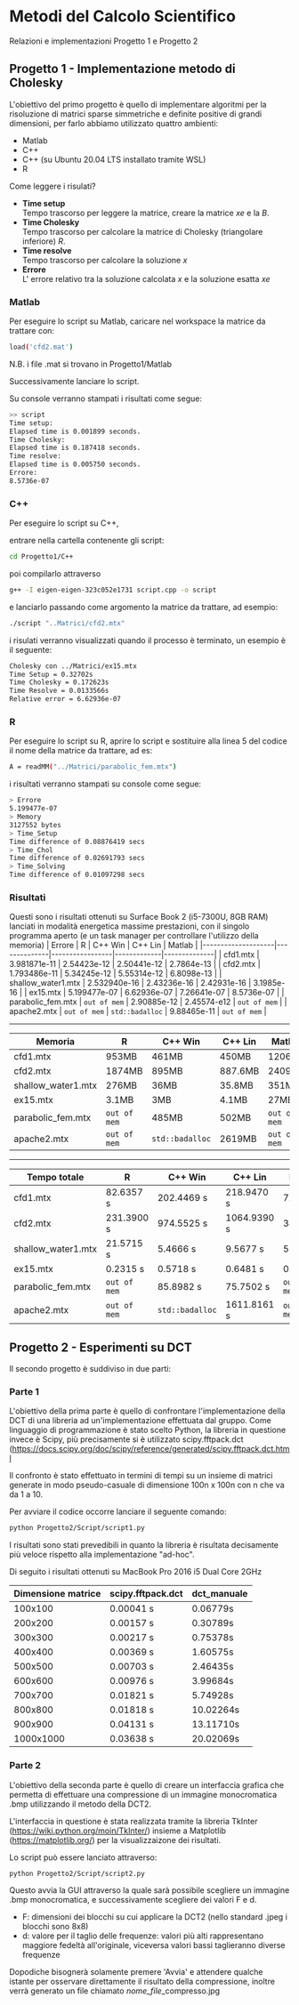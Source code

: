 # Metodi del Calcolo Scientifico

Relazioni e implementazioni Progetto 1 e Progetto 2

## Progetto 1 - Implementazione metodo di Cholesky

L'obiettivo del primo progetto è quello di implementare algoritmi per la risoluzione di matrici sparse simmetriche e definite positive di grandi dimensioni, per farlo abbiamo utilizzato quattro ambienti:

* Matlab
* C++
* C++ (su Ubuntu 20.04 LTS installato tramite WSL)
* R

Come leggere i risulati?

* **Time setup**  
Tempo trascorso per leggere la matrice, creare la matrice _xe_ e la _B_.
* **Time Cholesky**   
Tempo trascorso per calcolare la matrice di Cholesky (triangolare inferiore) _R_.
* **Time resolve**  
Tempo trascorso per calcolare la soluzione _x_
* **Errore**  
L' errore relativo tra la soluzione calcolata _x_ e la soluzione esatta _xe_

### Matlab

Per eseguire lo script su Matlab, caricare nel workspace la matrice da trattare con:

```bash
load('cfd2.mat')
```

N.B. i file .mat si trovano in Progetto1/Matlab

Successivamente lanciare lo script.

Su console verranno stampati i risultati come segue:

```bash
>> script
Time setup:
Elapsed time is 0.001899 seconds.
Time Cholesky:
Elapsed time is 0.187418 seconds.
Time resolve:
Elapsed time is 0.005750 seconds.
Errore: 
8.5736e-07
```

### C++ 

Per eseguire lo script su C++, 

entrare nella cartella contenente gli script:

```bash
cd Progetto1/C++
```
poi compilarlo attraverso
```bash
g++ -I eigen-eigen-323c052e1731 script.cpp -o script
```

e lanciarlo passando come argomento la matrice da trattare, ad esempio:

```bash
./script "..Matrici/cfd2.mtx"
```

i risulati verranno visualizzati quando il processo è terminato, un esempio è il seguente: 

```bash
Cholesky con ../Matrici/ex15.mtx
Time Setup = 0.32702s
Time Cholesky = 0.172623s
Time Resolve = 0.0133566s
Relative error = 6.62936e-07
```

### R

Per eseguire lo script su R, aprire lo script e sostituire alla linea 5 del codice il nome della matrice da trattare, ad es:

```bash
A = readMM("../Matrici/parabolic_fem.mtx")
```

i risultati verranno stampati su console come segue:

```bash
> Errore
5.199477e-07
> Memory
3127552 bytes
> Time_Setup
Time difference of 0.08876419 secs
> Time_Chol
Time difference of 0.02691793 secs
> Time_Solving
Time difference of 0.01097298 secs
```

### Risultati

Questi sono i risultati ottenuti su Surface Book 2 (i5-7300U, 8GB RAM) lanciati in modalità energetica massime prestazioni, con il singolo programma aperto (e un task manager per controllare l'utilizzo della memoria)
| Errore             | R            | C++ Win         | C++ Lin     | Matlab       |
|--------------------|--------------|-----------------|-------------|--------------|
| cfd1.mtx           | 3.981871e-11 | 2.54423e-12     | 2.50441e-12 | 2.7864e-13   |
| cfd2.mtx           | 1.793486e-11 | 5.34245e-12     | 5.55314e-12 | 6.8098e-13   |
| shallow_water1.mtx | 2.532940e-16 | 2.43236e-16     | 2.42931e-16 | 3.1985e-16   |
| ex15.mtx           | 5.199477e-07 | 6.62936e-07     | 7.26641e-07 | 8.5736e-07   |
| parabolic_fem.mtx  | `out of mem` | 2.90885e-12     | 2.45574-e12 | `out of mem` |
| apache2.mtx        | `out of mem` | `std::badalloc` | 9.88465e-11 | `out of mem` |

---

| Memoria            | R            | C++ Win         | C++ Lin | Matlab       |
|--------------------|--------------|-----------------|---------|--------------|
| cfd1.mtx           | 953MB        | 461MB           | 450MB   | 1206MB       |
| cfd2.mtx           | 1874MB       | 895MB           | 887.6MB | 2409MB       |
| shallow_water1.mtx | 276MB        | 36MB            | 35.8MB  | 351MB        |
| ex15.mtx           | 3.1MB        | 3MB             | 4.1MB   | 27MB         |
| parabolic_fem.mtx  | `out of mem` | 485MB           | 502MB   | `out of mem` |
| apache2.mtx        | `out of mem` | `std::badalloc` | 2619MB  | `out of mem` |

---

| Tempo totale       | R            | C++ Win         | C++ Lin     | Matlab       |
|--------------------|--------------|-----------------|-------------|--------------|
| cfd1.mtx           | 82.6357 s    | 202.4469 s      | 218.9470 s  | 7.6486 s     |
| cfd2.mtx           | 231.3900 s   | 974.5525 s      | 1064.9390 s | 34.4108s     |
| shallow_water1.mtx | 21.5715 s    | 5.4666 s        | 9.5677 s    | 5.2170 s     |
| ex15.mtx           | 0.2315 s     | 0.5718 s        | 0.6481 s    | 0.1943 s     |
| parabolic_fem.mtx  | `out of mem` | 85.8982 s       | 75.7502 s   | `out of mem` |
| apache2.mtx        | `out of mem` | `std::badalloc` | 1611.8161 s | `out of mem` |


## Progetto 2 - Esperimenti su DCT

Il secondo progetto è suddiviso in due parti:

### Parte 1
L'obiettivo della prima parte è quello di confrontare l'implementazione della DCT di una libreria ad un'implementazione effettuata dal gruppo.
Come linguaggio di programmazione è stato scelto Python, la libreria in questione invece è Scipy, più precisamente si è utilizzato scipy.fftpack.dct (https://docs.scipy.org/doc/scipy/reference/generated/scipy.fftpack.dct.html

Il confronto è stato effettuato in termini di tempi su un insieme di matrici generate in modo pseudo-casuale di dimensione 100n x 100n con n che va da 1 a 10.

Per avviare il codice occorre lanciare il seguente comando:

```bash
python Progetto2/Script/script1.py
```

I risultati sono stati prevedibili in quanto la libreria è risultata decisamente più veloce rispetto alla implementazione "ad-hoc".

Di seguito i risultati ottenuti su MacBook Pro 2016 i5 Dual Core 2GHz 

| Dimensione matrice  | scipy.fftpack.dct  | dct_manuale |
|---------------------|--------------------|-------------|
| 100x100             | 0.00041 s          | 0.06779s    |
| 200x200             | 0.00157 s          | 0.30789s    |
| 300x300             | 0.00217 s          | 0.75378s    |
| 400x400             | 0.00369 s          | 1.60575s    |
| 500x500             | 0.00703 s          | 2.46435s    |
| 600x600             | 0.00976 s          | 3.99684s    |
| 700x700             | 0.01821 s          | 5.74928s    |
| 800x800             | 0.01818 s          | 10.02264s   |
| 900x900             | 0.04131 s          | 13.11710s   |
| 1000x1000           | 0.03638 s          | 20.02069s   |

### Parte 2
L'obiettivo della seconda parte è quello di creare un interfaccia grafica che permetta di effettuare una compressione di un immagine monocromatica .bmp utilizzando il metodo della DCT2.

L'interfaccia in questione è stata realizzata tramite la libreria TkInter (https://wiki.python.org/moin/TkInter/) insieme a Matplotlib (https://matplotlib.org/) per la visualizzaizone dei risultati.

Lo script può essere lanciato attraverso:

```bash
python Progetto2/Script/script2.py
```

Questo avvia la GUI attraverso la quale sarà possibile scegliere un immagine .bmp monocromatica, e successivamente scegliere dei valori F e d.


* F: dimensioni dei blocchi su cui applicare la DCT2 (nello standard .jpeg i blocchi sono 8x8)
* d: valore per il taglio delle frequenze: valori più alti rappresentano maggiore fedeltà all'originale, viceversa valori bassi taglieranno diverse frequenze

Dopodiche bisognerà solamente premere 'Avvia' e attendere qualche istante per osservare direttamente il risultato della compressione, inoltre verrà generato un file chiamato *nome_file*_compresso.jpg




